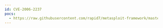 ```yaml
---
id: CVE-2006-2237
pocs:
  - https://raw.githubusercontent.com/rapid7/metasploit-framework/master/modules/exploits/unix/webapp/awstats_migrate_exec.rb
---
```

